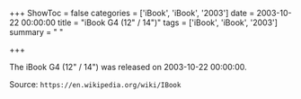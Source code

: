 +++
ShowToc = false
categories = ['iBook', 'iBook', '2003']
date = 2003-10-22 00:00:00
title = "iBook G4 (12\" / 14\")"
tags = ['iBook', 'iBook', '2003']
summary = " "

+++

The iBook G4 (12" / 14") was released on 2003-10-22 00:00:00.

Source: `https://en.wikipedia.org/wiki/IBook`


